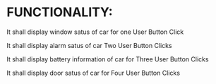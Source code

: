 # FUNCTIONALITY:

It shall display window satus of car for one User Button Click

It shall display alarm satus of car Two User Button Clicks

It shall display battery information of car for Three User Button Clicks

It shall display door satus of car for Four User Button Clicks
